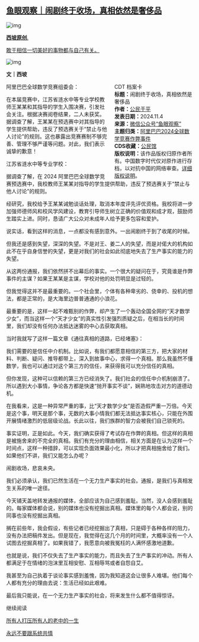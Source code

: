 <!--1730734253000-->
[鱼眼观察｜闹剧终于收场，真相依然是奢侈品](https://chinadigitaltimes.net/chinese/712827.html)
------

<p><img decoding="async" src="https://chinadigitaltimes.net/chinese/files/2024/11/post-712827-6728c5f6a7973." alt="img"></p><p><a href="https://mp.weixin.qq.com/s/5DsnIGKcIiQyN2aTan69Jg"><strong>西坡原创</strong>.</a></p><p><a href="https://mp.weixin.qq.com/s/5DsnIGKcIiQyN2aTan69Jg">敢于相信一切美好的事物都与自己有关。</a></p><p><img decoding="async" src="https://chinadigitaltimes.net/chinese/files/2024/11/post-712827-6728c5f6b656a." alt="img"></p><p><strong>文｜西坡</strong></p><div style="width:42%;float:right;padding-left:20px"><div class="su-spoiler su-spoiler-style-fancy su-spoiler-icon-chevron-circle su-spoiler-closed" data-scroll-offset="0" data-anchor-in-url="no"><div class="su-spoiler-title" tabindex="0" role="button"><span class="su-spoiler-icon"></span>CDT 档案卡</div><div class="su-spoiler-content su-u-clearfix su-u-trim"><strong>标题：</strong>闹剧终于收场，真相依然是奢侈品<br><strong>作者：</strong><a href="https://chinadigitaltimes.net/space/鱼眼观察" target="_blank">公民于平</a><br><strong>发表日期：</strong>2024.11.4<br><strong>来源：</strong><a href="https://web.archive.org/web/https://mp.weixin.qq.com/s/5DsnIGKcIiQyN2aTan69Jg" target="_blank">微信公众号“鱼眼观察”</a><br><strong>主题归类：</strong><a href="https://chinadigitaltimes.net/space/阿里巴巴2024全球数学竞赛作弊事件" target="_blank">阿里巴巴2024全球数学竞赛作弊事件</a><br><strong>CDS收藏：</strong><a href="https://chinadigitaltimes.net/space/%E5%85%AC%E6%B0%91%E9%A6%86" target="_blank" rel="noopener">公民馆</a><br><strong>版权说明：</strong>该作品版权归原作者所有。中国数字时代仅对原作进行存档，以对抗中国的网络审查。<a href="https://chinadigitaltimes.net/chinese/copyright">详细版权说明</a>。</div></div></div><p>阿里巴巴全球数学竞赛组委会：</p><p>在本届竞赛中，江苏省涟水中等专业学校教师王某某和其指导的学生入围决赛，引发社会关注。根据决赛阅卷结果，二人未获奖。据调查了解，王某某在预选赛中对其指导的学生提供帮助，违反了预选赛关于“禁止与他人讨论”的规则。这也暴露出竞赛赛制不够完善、管理不够严谨等问题。对此，我们表示诚挚的歉意！</p><p>江苏省涟水中等专业学校：</p><p>据调查了解，在 2024 阿里巴巴全球数学竞赛预选赛中，我校教师王某某对指导的学生提供帮助，违反了预选赛关于“禁止与他人讨论”的规则。</p><p>经研究，我校给予王某某诫勉谈话处理，取消本年度评先评优资格。我校将进一步加强师德师风和校风学风建设，教育引导师生树立正确的价值观和成才观，鼓励师生踏实上进。同时，恳请广大公众对未成年人给予更多包容和爱护。</p><p>说实话，看到这样的消息，一点都没有感到意外。一出闹剧终于到了收尾的时候。</p><p>但我还是感到失望，深深的失望。不是对王、姜二人的失望，而是对偌大的机构如此不在乎自身信誉的失望，更是对我们的社会如此彻底地失去了生产事实的能力的失望。</p><p>从这两份通报，我们依然拼不出幕后的事实。一个很大的疑问在于，究竟谁是作弊事件的主谋？如果王某某是主谋，学校对他的处罚明显是过轻的。</p><p>但我觉得这并不是最重要的。一个社会里，个体有各种卑劣的、侥幸的、投机的想法，都是正常的，是大海里边普普通通的小浪花。</p><p>最重要的是，这样一起不难甄别的作弊，却产生了一个轰动全国全网的“天才数学少女”，而当这样一个“天才少女”的真实性引发强烈质疑之后，在相当长的时间里，我们却没有任何办法抵达迷雾的中心去获取真相。</p><p>当时我就写了这样一篇文章《通往真相的道路，已经堵塞》：</p><p>我们需要的是信任中介机制。比如说，有我们都愿意相信的第三方，把大家的材料、判断、疑问、推导都带上，深入到故事中心，求得一个真相。那么我虽然不懂数学，我也可以通过对这个第三方的信任，来获得我可以充分信任的真相。</p><p>但你发现，这种可以信赖的第三方已经消失了。我们社会的信任中介机制崩溃了。所以遇到大小事情，争论各方都是快速“抛开事实不谈”，娴熟地攻击对方的道德动机。</p><p>在我看来，这是一种异常严重的事，比“天才数学少女”是否造假严重一万倍。今天是这个事，明天是那个事，无数的大事小情我们都无法抵达事实核心，只能在外围开展情绪激烈的低层级论战。长此以往，我们族群的智力会被我们自己锁死的。</p><p>事实证明，正是如此。今天，我们确实获得了考试存在作弊的真相。但这样的真相是被施舍来的不完全的真相。我们有充分的理由相信，相关方面是在认为这样一个时间点，这样一种措辞，可以实现负面效果最小化，所以才把真相施舍给了我们。如果他们不讲，我们又能怎么办呢？</p><p>闹剧收场，悲哀未央。</p><p>我们必须承认，我们已然生活在一个无力生产事实的社会。通报，是我们与真相发生关系的唯一途径。</p><p>今天铺天盖地转发通报的媒体，全部应该为自己感到羞耻。当然，没人会感到羞耻的。每家媒体都会说，别的媒体也没有挖掘出真相。媒体里的每个人都会说，别的同事也没有挖掘出真相。</p><p>搁在前些年，我会假设，有些记者已经挖掘出了真相，只是碍于各种各样的阻力，没有办法把稿件发出。但是现在，我觉得在这几个月的时间里，大概率没有一个人试图去挖掘真相了。如果我错了，我愿意向被我冤枉的人满怀感激地道歉。</p><p>也就是说，我们不仅失去了生产事实的能力，而且失去了生产事实的冲动。所有人都满足于在情绪的泡沫里互相安慰、互相辱骂或者自怨自艾。</p><p>我甚至为自己执着于谈论事实感到羞愧，因为我知道这会让很多人难堪。他们每个人都有充分的理由去说：生活已经如此艰难。</p><p>最后我只能说，在一个无力生产事实的社会，将来发生什么都不值得惊讶。</p><p>继续阅读</p><p><a href="https://mp.weixin.qq.com/s?__biz=MzA3MTQ3MzY4Nw==&amp;mid=2648105610&amp;idx=1&amp;sn=1f2f6c633d8fe55066786a6a6ffcbfc6&amp;scene=21#wechat_redirect">所有人打压所有人的老中的一生</a></p><p><a href="https://mp.weixin.qq.com/s?__biz=MzA3MTQ3MzY4Nw==&amp;mid=2648105605&amp;idx=1&amp;sn=262f31a1fbf360ed4cc25f0aa2df3f2f&amp;scene=21#wechat_redirect">永远不要跟系统共情</a></p><div class="addtoany_share_save_container addtoany_content addtoany_content_bottom"><div class="a2a_kit a2a_kit_size_32 addtoany_list" data-a2a-url="https://chinadigitaltimes.net/chinese/712827.html" data-a2a-title="鱼眼观察｜闹剧终于收场，真相依然是奢侈品"><a class="a2a_button_facebook" href="https://www.addtoany.com/add_to/facebook?linkurl=https%3A%2F%2Fchinadigitaltimes.net%2Fchinese%2F712827.html&amp;linkname=%E9%B1%BC%E7%9C%BC%E8%A7%82%E5%AF%9F%EF%BD%9C%E9%97%B9%E5%89%A7%E7%BB%88%E4%BA%8E%E6%94%B6%E5%9C%BA%EF%BC%8C%E7%9C%9F%E7%9B%B8%E4%BE%9D%E7%84%B6%E6%98%AF%E5%A5%A2%E4%BE%88%E5%93%81" title="Facebook" rel="nofollow noopener" target="_blank"></a><a class="a2a_button_twitter" href="https://www.addtoany.com/add_to/twitter?linkurl=https%3A%2F%2Fchinadigitaltimes.net%2Fchinese%2F712827.html&amp;linkname=%E9%B1%BC%E7%9C%BC%E8%A7%82%E5%AF%9F%EF%BD%9C%E9%97%B9%E5%89%A7%E7%BB%88%E4%BA%8E%E6%94%B6%E5%9C%BA%EF%BC%8C%E7%9C%9F%E7%9B%B8%E4%BE%9D%E7%84%B6%E6%98%AF%E5%A5%A2%E4%BE%88%E5%93%81" title="Twitter" rel="nofollow noopener" target="_blank"></a><a class="a2a_button_telegram" href="https://www.addtoany.com/add_to/telegram?linkurl=https%3A%2F%2Fchinadigitaltimes.net%2Fchinese%2F712827.html&amp;linkname=%E9%B1%BC%E7%9C%BC%E8%A7%82%E5%AF%9F%EF%BD%9C%E9%97%B9%E5%89%A7%E7%BB%88%E4%BA%8E%E6%94%B6%E5%9C%BA%EF%BC%8C%E7%9C%9F%E7%9B%B8%E4%BE%9D%E7%84%B6%E6%98%AF%E5%A5%A2%E4%BE%88%E5%93%81" title="Telegram" rel="nofollow noopener" target="_blank"></a><a class="a2a_button_reddit" href="https://www.addtoany.com/add_to/reddit?linkurl=https%3A%2F%2Fchinadigitaltimes.net%2Fchinese%2F712827.html&amp;linkname=%E9%B1%BC%E7%9C%BC%E8%A7%82%E5%AF%9F%EF%BD%9C%E9%97%B9%E5%89%A7%E7%BB%88%E4%BA%8E%E6%94%B6%E5%9C%BA%EF%BC%8C%E7%9C%9F%E7%9B%B8%E4%BE%9D%E7%84%B6%E6%98%AF%E5%A5%A2%E4%BE%88%E5%93%81" title="Reddit" rel="nofollow noopener" target="_blank"></a><a class="a2a_button_whatsapp" href="https://www.addtoany.com/add_to/whatsapp?linkurl=https%3A%2F%2Fchinadigitaltimes.net%2Fchinese%2F712827.html&amp;linkname=%E9%B1%BC%E7%9C%BC%E8%A7%82%E5%AF%9F%EF%BD%9C%E9%97%B9%E5%89%A7%E7%BB%88%E4%BA%8E%E6%94%B6%E5%9C%BA%EF%BC%8C%E7%9C%9F%E7%9B%B8%E4%BE%9D%E7%84%B6%E6%98%AF%E5%A5%A2%E4%BE%88%E5%93%81" title="WhatsApp" rel="nofollow noopener" target="_blank"></a><a class="a2a_button_email" href="https://www.addtoany.com/add_to/email?linkurl=https%3A%2F%2Fchinadigitaltimes.net%2Fchinese%2F712827.html&amp;linkname=%E9%B1%BC%E7%9C%BC%E8%A7%82%E5%AF%9F%EF%BD%9C%E9%97%B9%E5%89%A7%E7%BB%88%E4%BA%8E%E6%94%B6%E5%9C%BA%EF%BC%8C%E7%9C%9F%E7%9B%B8%E4%BE%9D%E7%84%B6%E6%98%AF%E5%A5%A2%E4%BE%88%E5%93%81" title="Email" rel="nofollow noopener" target="_blank"></a><a class="a2a_button_copy_link" href="https://www.addtoany.com/add_to/copy_link?linkurl=https%3A%2F%2Fchinadigitaltimes.net%2Fchinese%2F712827.html&amp;linkname=%E9%B1%BC%E7%9C%BC%E8%A7%82%E5%AF%9F%EF%BD%9C%E9%97%B9%E5%89%A7%E7%BB%88%E4%BA%8E%E6%94%B6%E5%9C%BA%EF%BC%8C%E7%9C%9F%E7%9B%B8%E4%BE%9D%E7%84%B6%E6%98%AF%E5%A5%A2%E4%BE%88%E5%93%81" title="Copy Link" rel="nofollow noopener" target="_blank"></a><a class="a2a_dd addtoany_share_save addtoany_share" href="https://www.addtoany.com/share"></a></div></div>
